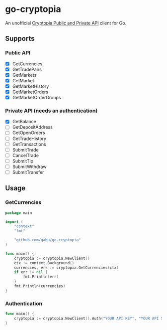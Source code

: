 # go-cryptopia

An unofficial [Cryptopia Public and Private API](https://www.cryptopia.co.nz/Forum/Category/45) client for Go.

## Supports

### Public API

- [x] GetCurrencies
- [x] GetTradePairs
- [x] GetMarkets
- [x] GetMarket
- [x] GetMarketHistory
- [x] GetMarketOrders
- [x] GetMarketOrderGroups

### Private API (needs an authentication)

- [x] GetBalance
- [ ] GetDepositAddress
- [ ] GetOpenOrders
- [ ] GetTradeHistory
- [ ] GetTransactions
- [ ] SubmitTrade
- [ ] CancelTrade
- [ ] SubmitTip
- [ ] SubmitWithdraw
- [ ] SubmitTransfer

## Usage

### GetCurrencies

```go
package main

import (
	"context"
	"fmt"

	"github.com/gabu/go-cryptopia"
)

func main() {
	cryptopia := cryptopia.NewClient()
	ctx := context.Background()
	currencies, err := cryptopia.GetCurrencies(ctx)
	if err != nil {
		fmt.Println(err)
	}
	fmt.Println(currencies)
}
```

### Authentication

```go
func main() {
	cryptopia := cryptopia.NewClient().Auth("YOUR API KEY", "YOUR API SECRET")
}
```

